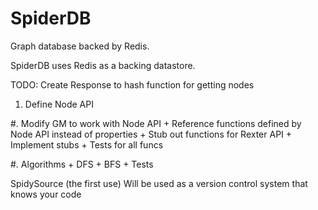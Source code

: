 SpiderDB
========

Graph database backed by Redis.

SpiderDB uses Redis as a backing datastore.

TODO: Create Response to hash function for getting nodes

1. Define Node API


#. Modify GM to work with Node API
	+ Reference functions defined by Node API instead of properties
	+ Stub out functions for Rexter API
	+ Implement stubs
	+ Tests for all funcs

#. Algorithms
	+ DFS
	+ BFS
	+ Tests



SpidySource (the first use)
Will be used as a version control system that knows your code
